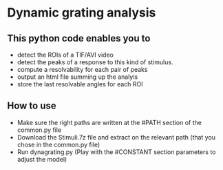 # Dynamic grating analysis
## This python code enables you to
- detect the ROIs of a TIF/AVI video
- detect the peaks of a response to this kind of stimulus. 
- compute a resolvability for each pair of peaks
- output an html file summing up the analyis
- store the last resolvable angles for each ROI

## How to use
- Make sure the right paths are written at the #PATH section of the common.py file
- Download the Stimuli.7z file and extract on the relevant path (that you chose in the common.py file)
- Run dynagrating.py (Play with the #CONSTANT section parameters to adjust the model)
